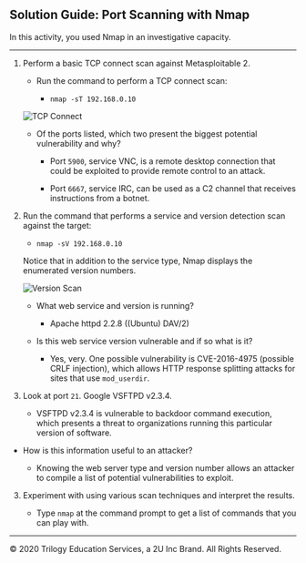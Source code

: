 ## Solution Guide: Port Scanning with Nmap

In this activity, you used Nmap in an investigative capacity. 

---

1. Perform a basic TCP connect scan against Metasploitable 2.

   - Run the command to perform a TCP connect scan:
    
      - `nmap -sT 192.168.0.10`
      
   ![TCP Connect](../../Images/nmap1.png)
    
    
   - Of the ports listed, which two present the biggest potential vulnerability and why?   
      - Port `5900`, service VNC, is a remote desktop connection that could be exploited to provide remote control to an attack.
      
      - Port `6667`, service IRC, can be used as a C2 channel that receives instructions from a botnet.

2. Run the command that performs a service and version detection scan against the target:
   
      - `nmap -sV 192.168.0.10`
   
   Notice that in addition to the service type, Nmap displays the enumerated version numbers.
      
     ![Version Scan](../../Images/nmap2.png)
   
   -  What web service and version is running?
   
      - Apache httpd 2.2.8 ((Ubuntu) DAV/2)
      
   - Is this web service version vulnerable and if so what is it?
   
     - Yes, very. One possible vulnerability is CVE-2016-4975 (possible CRLF injection), which allows HTTP response splitting attacks for sites that use `mod_userdir`.
      
 4. Look at port `21`. Google VSFTPD v2.3.4. 
      
      - VSFTPD v2.3.4 is vulnerable to backdoor command execution, which presents a threat to organizations running this particular version of software.
      
   - How is this information useful to an attacker?
   
      - Knowing the web server type and version number allows an attacker to compile a list of potential vulnerabilities to exploit.   
   
3. Experiment with using various scan techniques and interpret the results. 

   - Type `nmap` at the command prompt to get a list of commands that you can play with. 
   
   
____

&copy; 2020 Trilogy Education Services, a 2U Inc Brand.   All Rights Reserved.
